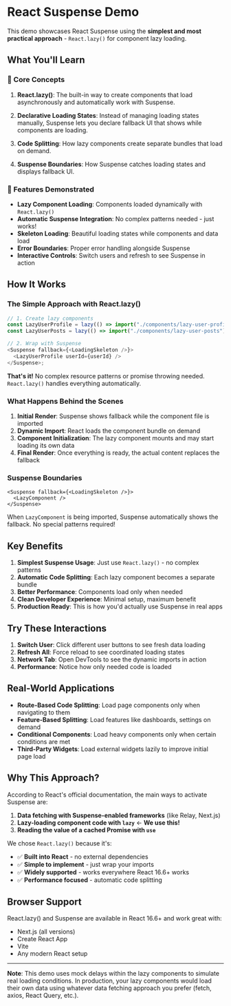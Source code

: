 # React Suspense Demo

This demo showcases React Suspense using the **simplest and most practical approach** - `React.lazy()` for component lazy loading.

## What You'll Learn

### 🎯 Core Concepts

1. **React.lazy()**: The built-in way to create components that load asynchronously and automatically work with Suspense.

2. **Declarative Loading States**: Instead of managing loading states manually, Suspense lets you declare fallback UI that shows while components are loading.

3. **Code Splitting**: How lazy components create separate bundles that load on demand.

4. **Suspense Boundaries**: How Suspense catches loading states and displays fallback UI.

### 🚀 Features Demonstrated

- **Lazy Component Loading**: Components loaded dynamically with `React.lazy()`
- **Automatic Suspense Integration**: No complex patterns needed - just works!
- **Skeleton Loading**: Beautiful loading states while components and data load
- **Error Boundaries**: Proper error handling alongside Suspense
- **Interactive Controls**: Switch users and refresh to see Suspense in action

## How It Works

### The Simple Approach with React.lazy()

```typescript
// 1. Create lazy components
const LazyUserProfile = lazy(() => import("./components/lazy-user-profile"));
const LazyUserPosts = lazy(() => import("./components/lazy-user-posts"));

// 2. Wrap with Suspense
<Suspense fallback={<LoadingSkeleton />}>
  <LazyUserProfile userId={userId} />
</Suspense>;
```

**That's it!** No complex resource patterns or promise throwing needed. `React.lazy()` handles everything automatically.

### What Happens Behind the Scenes

1. **Initial Render**: Suspense shows fallback while the component file is imported
2. **Dynamic Import**: React loads the component bundle on demand
3. **Component Initialization**: The lazy component mounts and may start loading its own data
4. **Final Render**: Once everything is ready, the actual content replaces the fallback

### Suspense Boundaries

```tsx
<Suspense fallback={<LoadingSkeleton />}>
  <LazyComponent />
</Suspense>
```

When `LazyComponent` is being imported, Suspense automatically shows the fallback. No special patterns required!

## Key Benefits

1. **Simplest Suspense Usage**: Just use `React.lazy()` - no complex patterns
2. **Automatic Code Splitting**: Each lazy component becomes a separate bundle
3. **Better Performance**: Components load only when needed
4. **Clean Developer Experience**: Minimal setup, maximum benefit
5. **Production Ready**: This is how you'd actually use Suspense in real apps

## Try These Interactions

1. **Switch User**: Click different user buttons to see fresh data loading
2. **Refresh All**: Force reload to see coordinated loading states
3. **Network Tab**: Open DevTools to see the dynamic imports in action
4. **Performance**: Notice how only needed code is loaded

## Real-World Applications

- **Route-Based Code Splitting**: Load page components only when navigating to them
- **Feature-Based Splitting**: Load features like dashboards, settings on demand
- **Conditional Components**: Load heavy components only when certain conditions are met
- **Third-Party Widgets**: Load external widgets lazily to improve initial page load

## Why This Approach?

According to React's official documentation, the main ways to activate Suspense are:

1. **Data fetching with Suspense-enabled frameworks** (like Relay, Next.js)
2. **Lazy-loading component code with `lazy`** ← **We use this!**
3. **Reading the value of a cached Promise with `use`**

We chose `React.lazy()` because it's:

- ✅ **Built into React** - no external dependencies
- ✅ **Simple to implement** - just wrap your imports
- ✅ **Widely supported** - works everywhere React 16.6+ works
- ✅ **Performance focused** - automatic code splitting

## Browser Support

React.lazy() and Suspense are available in React 16.6+ and work great with:

- Next.js (all versions)
- Create React App
- Vite
- Any modern React setup

---

**Note**: This demo uses mock delays within the lazy components to simulate real loading conditions. In production, your lazy components would load their own data using whatever data fetching approach you prefer (fetch, axios, React Query, etc.).
